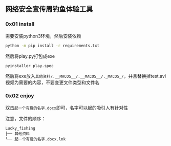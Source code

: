 ## 网络安全宣传周钓鱼体验工具

### 0x01 install

需要安装python3环境，然后安装依赖

```bash
python -m pip install -r requirements.txt
```

然后将play.py打包成exe

```
pyinstaller play.spec
```

然后将exe放入`其他资料/.__MACOS__/.__MACOS__/._MACOS_/`，并且替换掉test.avi视频为需要的内容，不要变更文件类型和文件名

### 0x02 enjoy

双击`起一个有趣的名字.docx`即可，名字可以起的吸引人有针对性

注意，文件的顺序：

```
Lucky_fishing
├── 其他资料
└── 起一个有趣的名字.docx.lnk
```